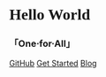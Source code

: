 

<h1><font face="verdana">Hello World</font></h1>
<h3>「One·for·All」</h3>

[GitHub](https://github.com/Sctwang/docsify)
[Get Started](#introduction)
[Blog](https://blog.mortre.top/)

